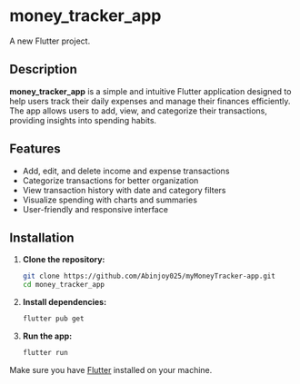 # money_tracker_app

A new Flutter project.
## Description

**money_tracker_app** is a simple and intuitive Flutter application designed to help users track their daily expenses and manage their finances efficiently. The app allows users to add, view, and categorize their transactions, providing insights into spending habits.

## Features

- Add, edit, and delete income and expense transactions
- Categorize transactions for better organization
- View transaction history with date and category filters
- Visualize spending with charts and summaries
- User-friendly and responsive interface

## Installation

1. **Clone the repository:**
    ```bash
    git clone https://github.com/Abinjoy025/myMoneyTracker-app.git
    cd money_tracker_app
    ```

2. **Install dependencies:**
    ```bash
    flutter pub get
    ```

3. **Run the app:**
    ```bash
    flutter run
    ```

Make sure you have [Flutter](https://flutter.dev/docs/get-started/install) installed on your machine.
